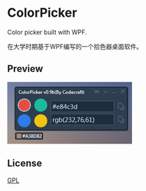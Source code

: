 # ColorPicker

Color picker built with WPF.

在大学时期基于WPF编写的一个拾色器桌面软件。

## Preview

![preview](./assets/preview.png)

## License

[GPL](./LICENSE)
